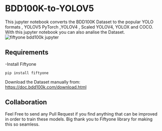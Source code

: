 # BDD100K-to-YOLOV5

This jupyter notebook converts the BDD100K Dataset to the popular YOLO formats , YOLOV5 PyTorch ,YOLOV4 , Scaled YOLOV4, YOLOX and COCO.
With this jupyter notebook you can also analise the Dataset.
![fiftyone bdd100k jupyter](https://user-images.githubusercontent.com/61661948/166240579-2a72bff1-a03b-42f9-a67f-084a85308081.png)


## Requirements
-Install Fiftyone 
````
pip install fiftyone
````

Download the Dataset manually from:
https://doc.bdd100k.com/download.html



## Collaboration
Feel Free to send any Pull Request if you find anything that can be improved in order to train these models. 
Big thank you to Fiftyone library for making this so seamless.
